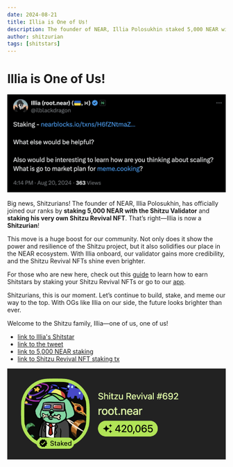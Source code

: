 ```yaml
---
date: 2024-08-21
title: Illia is One of Us!
description: The founder of NEAR, Illia Polosukhin staked 5,000 NEAR with the Shitzu Validator and staked Shitzu Revival NFT. That’s right—Illia is now a Shitzurian!
author: shitzurian
tags: [shitstars]
---
```


# Illia is One of Us!

![tweet](./tweet.png)

Big news, Shitzurians! The founder of NEAR, Illia Polosukhin, has officially joined our ranks by **staking 5,000 NEAR with the Shitzu Validator** and **staking his very own Shitzu Revival NFT**. That’s right—Illia is now a **Shitzurian**!

This move is a huge boost for our community. Not only does it show the power and resilience of the Shitzu project, but it also solidifies our place in the NEAR ecosystem. With Illia onboard, our validator gains more credibility, and the Shitzu Revival NFTs shine even brighter.

For those who are new here, check out this [guide](/blog/2024-07-07-shitstar2) to learn how to earn Shitstars by staking your Shitzu Revival NFTs or go to our [app](https://app.shitzuapes.xyz/shitstars).

Shitzurians, this is our moment. Let’s continue to build, stake, and meme our way to the top. With OGs like Illia on our side, the future looks brighter than ever.

Welcome to the Shitzu family, Illia—one of us, one of us!

- [link to Illia's Shitstar](https://app.shitzuapes.xyz/shitstars/692)
- [link to the tweet](https://x.com/ilblackdragon/status/1825823627402481937)
- [link to 5,000 NEAR staking](https://nearblocks.io/txns/H6fZNtmaZ4No9sifUTKsrwSosJ6W95MBaEbSgp9cMSLy)
- [link to Shitzu Revival NFT staking tx](https://nearblocks.io/txns/BDi1fyk8xHp5aZq7k2kaEojmmeitqiPtnaq4FMBkn7oz)

![Illia is One of Us!](./thumbnail.png)
